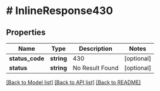 # # InlineResponse430

## Properties

Name | Type | Description | Notes
------------ | ------------- | ------------- | -------------
**status_code** | **string** | 430 | [optional]
**status** | **string** | No Result Found | [optional]

[[Back to Model list]](../../README.md#models) [[Back to API list]](../../README.md#endpoints) [[Back to README]](../../README.md)

